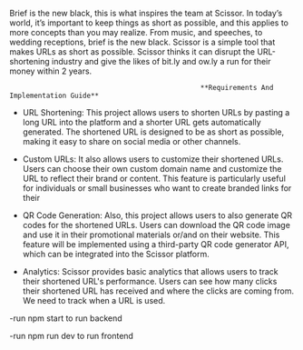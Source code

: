 Brief is the new black, this is what inspires the team at Scissor. In today’s world, it’s important to keep things as short as possible, and this applies to more concepts than you may realize. From music, and speeches, to wedding receptions, brief is the new black. Scissor is a simple tool that makes URLs as short as possible. Scissor thinks it can disrupt the URL-shortening industry and give the likes of bit.ly and ow.ly a run for their money within 2 years.

                                                   **Requirements And Implementation Guide**
- URL Shortening: This project allows users to shorten URLs by pasting a long URL into the platform and a shorter URL gets automatically generated. The shortened URL is designed to be as short as possible, making it easy to share on social media or other channels.


- Custom URLs: It also allows users to customize their shortened URLs. Users can choose their own custom domain name and customize the URL to reflect their brand or content. This feature is particularly useful for individuals or small businesses who want to create branded links for their 


- QR Code Generation: Also, this project allows users to also generate QR codes for the shortened URLs. Users can download the QR code image and use it in their promotional materials or/and on their website. This feature will be implemented using a third-party QR code generator API, which can be integrated into the Scissor platform.

- Analytics: Scissor provides basic analytics that allows users to track their shortened URL's performance. Users can see how many clicks their shortened URL has received and where the clicks are coming from. We need to track when a URL is used.


-run npm start to run backend

-run npm run dev to run frontend
